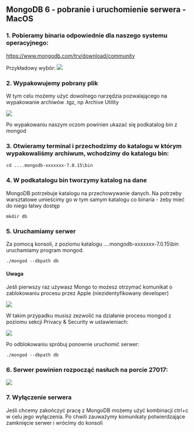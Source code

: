 ## MongoDB 6 - pobranie i uruchomienie serwera - MacOS

### 1. Pobieramy binaria odpowiednie dla naszego systemu operacyjnego:
https://www.mongodb.com/try/download/community

Przykładowy wybór:
![](https://i.imgur.com/LMbKfWU.png)

### 2. Wypakowujemy pobrany plik
W tym celu możemy użyć dowolnego narzędzia pozwalającego na wypakowanie archiwów .tgz, np Archive Utility

![](https://i.imgur.com/4R9C4rc.png)

Po wypakowaniu naszym oczom powinien ukazać się podkatalog bin z mongod

### 3. Otwieramy terminal i przechodzimy do katalogu w którym wypakowaliśmy archiwum, wchodzimy do katalogu bin:
```
cd ....mongodb-xxxxxxx-7.0.15\bin
```

### 4. W podkatalogu bin tworzymy katalog na dane
MongoDB potrzebuje katalogu na przechowywanie danych. Na potrzeby warsztatowe umieścimy go w tym samym katalogu co binaria - żeby mieć do niego łatwy dostęp

```
mkdir db
```

### 5. Uruchamiamy serwer
Za pomocą konsoli, z poziomu katalogu ....mongodb-xxxxxxx-7.0.15\bin uruchamiamy program mongod.

```
./mongod --dbpath db
```

#### Uwaga
Jeśli pierwszy raz używasz Mongo to możesz otrzymać komunikat o zablokowaniu procesu przez Apple (niezidentyfikowany developer) 

![](https://i.imgur.com/ChQRHo0.png)

W takim przypadku musisz zezwolić na działanie procesu mongod z poziomu sekcji Privacy & Security w ustawieniach:

![](https://i.imgur.com/ULmHv5b.png)

Po odblokowaniu spróbuj ponownie uruchomić serwer:
```
./mongod --dbpath db
```

### 6. Serwer powinien rozpocząć nasłuch na porcie 27017:

![](https://i.imgur.com/8dStgcX.jpeg)

### 7. Wyłączenie serwera
Jeśli chcemy zakończyć pracę z MongoDB możemy użyć kombinacji ctrl+c w celu jego wyłączenia. Po chwili zauważymy komunikaty potwierdzające zamknięcie serwer i wrócimy do konsoli
